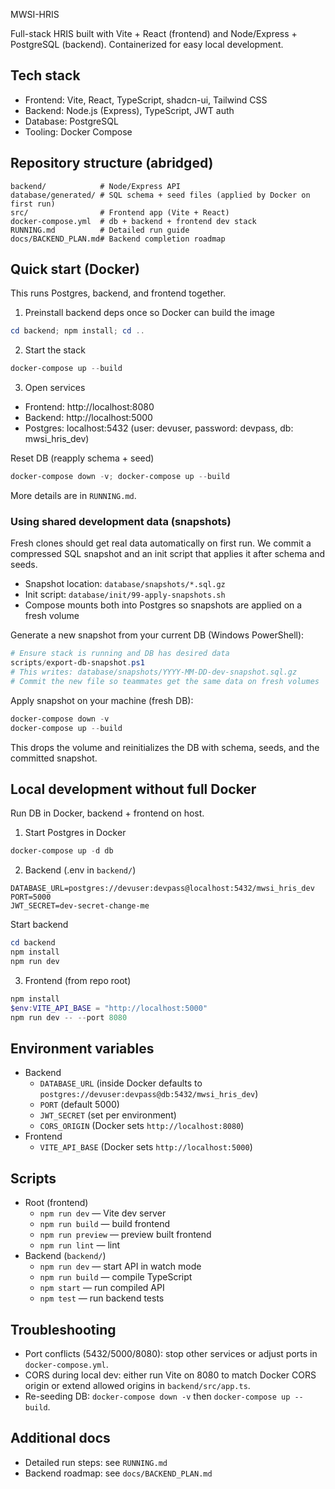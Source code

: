 MWSI-HRIS

Full-stack HRIS built with Vite + React (frontend) and Node/Express + PostgreSQL (backend). Containerized for easy local development.

## Tech stack
- Frontend: Vite, React, TypeScript, shadcn-ui, Tailwind CSS
- Backend: Node.js (Express), TypeScript, JWT auth
- Database: PostgreSQL
- Tooling: Docker Compose

## Repository structure (abridged)
```
backend/            # Node/Express API
database/generated/ # SQL schema + seed files (applied by Docker on first run)
src/                # Frontend app (Vite + React)
docker-compose.yml  # db + backend + frontend dev stack
RUNNING.md          # Detailed run guide
docs/BACKEND_PLAN.md# Backend completion roadmap
```

## Quick start (Docker)

This runs Postgres, backend, and frontend together.

1) Preinstall backend deps once so Docker can build the image
```powershell
cd backend; npm install; cd ..
```

2) Start the stack
```powershell
docker-compose up --build
```

3) Open services
- Frontend: http://localhost:8080
- Backend:  http://localhost:5000
- Postgres: localhost:5432 (user: devuser, password: devpass, db: mwsi_hris_dev)

Reset DB (reapply schema + seed)
```powershell
docker-compose down -v; docker-compose up --build
```

More details are in `RUNNING.md`.

### Using shared development data (snapshots)

Fresh clones should get real data automatically on first run. We commit a compressed SQL snapshot and an init script that applies it after schema and seeds.

- Snapshot location: `database/snapshots/*.sql.gz`
- Init script: `database/init/99-apply-snapshots.sh`
- Compose mounts both into Postgres so snapshots are applied on a fresh volume

Generate a new snapshot from your current DB (Windows PowerShell):
```powershell
# Ensure stack is running and DB has desired data
scripts/export-db-snapshot.ps1
# This writes: database/snapshots/YYYY-MM-DD-dev-snapshot.sql.gz
# Commit the new file so teammates get the same data on fresh volumes
```

Apply snapshot on your machine (fresh DB):
```powershell
docker-compose down -v
docker-compose up --build
```
This drops the volume and reinitializes the DB with schema, seeds, and the committed snapshot.

## Local development without full Docker

Run DB in Docker, backend + frontend on host.

1) Start Postgres in Docker
```powershell
docker-compose up -d db
```

2) Backend (.env in `backend/`)
```
DATABASE_URL=postgres://devuser:devpass@localhost:5432/mwsi_hris_dev
PORT=5000
JWT_SECRET=dev-secret-change-me
```

Start backend
```powershell
cd backend
npm install
npm run dev
```

3) Frontend (from repo root)
```powershell
npm install
$env:VITE_API_BASE = "http://localhost:5000"
npm run dev -- --port 8080
```

## Environment variables
- Backend
	- `DATABASE_URL` (inside Docker defaults to `postgres://devuser:devpass@db:5432/mwsi_hris_dev`)
	- `PORT` (default 5000)
	- `JWT_SECRET` (set per environment)
	- `CORS_ORIGIN` (Docker sets `http://localhost:8080`)
- Frontend
	- `VITE_API_BASE` (Docker sets `http://localhost:5000`)

## Scripts
- Root (frontend)
	- `npm run dev` — Vite dev server
	- `npm run build` — build frontend
	- `npm run preview` — preview built frontend
	- `npm run lint` — lint
- Backend (`backend/`)
	- `npm run dev` — start API in watch mode
	- `npm run build` — compile TypeScript
	- `npm start` — run compiled API
	- `npm test` — run backend tests

## Troubleshooting
- Port conflicts (5432/5000/8080): stop other services or adjust ports in `docker-compose.yml`.
- CORS during local dev: either run Vite on 8080 to match Docker CORS origin or extend allowed origins in `backend/src/app.ts`.
- Re-seeding DB: `docker-compose down -v` then `docker-compose up --build`.

## Additional docs
- Detailed run steps: see `RUNNING.md`
- Backend roadmap: see `docs/BACKEND_PLAN.md`
